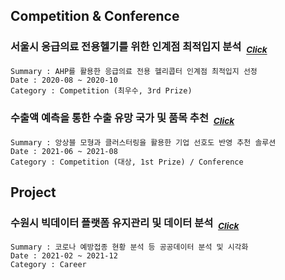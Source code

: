 ## Competition & Conference
### 서울시 응급의료 전용헬기를 위한 인계점 최적입지 분석 &nbsp;<sub>[*Click*](https://github.com/juunho/Completed_Projects/tree/main/1.%20%EC%84%9C%EC%9A%B8%EC%8B%9C%20%EC%9D%91%EA%B8%89%EC%9D%98%EB%A3%8C%20%EC%A0%84%EC%9A%A9%ED%97%AC%EA%B8%B0%EB%A5%BC%20%EC%9C%84%ED%95%9C%20%EC%9D%B8%EA%B3%84%EC%A0%90%20%EC%B5%9C%EC%A0%81%EC%9E%85%EC%A7%80%20%EB%B6%84%EC%84%9D)</sub> 
~~~
Summary : AHP를 활용한 응급의료 전용 헬리콥터 인계점 최적입지 선정
Date : 2020-08 ~ 2020-10
Category : Competition (최우수, 3rd Prize)
~~~



### 수출액 예측을 통한 수출 유망 국가 및 품목 추천 &nbsp;<sub>[*Click*](https://github.com/juunho/Completed_Projects/tree/main/2.%20%EC%88%98%EC%B6%9C%EC%95%A1%20%EC%98%88%EC%B8%A1%EC%9D%84%20%ED%86%B5%ED%95%9C%20%EC%88%98%EC%B6%9C%20%EC%9C%A0%EB%A7%9D%20%EA%B5%AD%EA%B0%80%20%EB%B0%8F%20%ED%92%88%EB%AA%A9%20%EC%B6%94%EC%B2%9C)</sub> 
~~~
Summary : 앙상블 모형과 클러스터링을 활용한 기업 선호도 반영 추천 솔루션
Date : 2021-06 ~ 2021-08
Category : Competition (대상, 1st Prize) / Conference
~~~

## Project
### 수원시 빅데이터 플랫폼 유지관리 및 데이터 분석 &nbsp;<sub>[*Click*](https://github.com/juunho/Suwon-2021)</sub> 
~~~
Summary : 코로나 예방접종 현황 분석 등 공공데이터 분석 및 시각화
Date : 2021-02 ~ 2021-12
Category : Career
~~~
